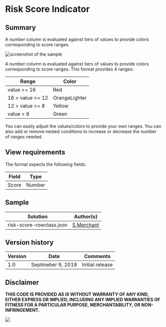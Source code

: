 # Risk Score Indicator

## Summary
A number column is evaluated against tiers of values to provide colors corresponding to score ranges. 

![screenshot of the sample](./assets/screenshot.png)

A number column is evaluated against tiers of values to provide colors corresponding to score ranges. This format provides 4 ranges:

|Range|Color|
|---|---|
|value >= 16|Red|
|16 > value >= 12|OrangeLighter|
|12 > value >= 8|Yellow|
|value < 8|Green|

You can easily adjust the values/colors to provide your own ranges. You can also add or remove nested conditions to increase or decrease the number of ranges needed.

## View requirements
The format expects the following fields:

Field |Type
--------|---------
Score | Number

## Sample

Solution|Author(s)
--------|---------
risk-score-rowclass.json | [S Merchant](https://github.com/sohailmerchant)

## Version history

Version|Date|Comments
-------|----|--------
1.0|Septmeber 9, 2018|Initial release

## Disclaimer
**THIS CODE IS PROVIDED *AS IS* WITHOUT WARRANTY OF ANY KIND, EITHER EXPRESS OR IMPLIED, INCLUDING ANY IMPLIED WARRANTIES OF FITNESS FOR A PARTICULAR PURPOSE, MERCHANTABILITY, OR NON-INFRINGEMENT.**

<img src="https://pnptelemetry.azurewebsites.net/list-formatting/view-samples/risk-score-rowclass" />
